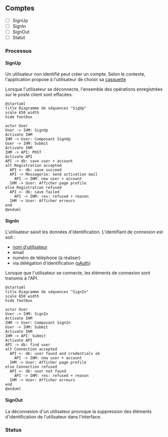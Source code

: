 ## Comptes

- [ ] SignUp
- [ ] SignIn
- [ ] SignOut
- [ ] Statut

### Processus

#### SignUp

Un utilisateur non identifié peut créer un compte. Selon le contexte, l'application propose à l'utilisateur de choisir sa [casquette](../objects/dictionnaire.md)

Lorsque l'utilisateur se déconnecte, l'ensemble des opérations enregistrées sur le poste client sont effacées.


```plantuml
@startuml
title Diagramme de séquences "SigUp"
scale 650 width
hide footbox

actor User
User -> IHM: SignUp
Activate IHM
IHM -> User: Composant SignUp
User -> IHM: Submit
Activate IHM
IHM -> API: POST
Activate API
API -> db: save user + account
alt Registration accepted
  API <- db: save succeed
  API -> Messagerie: Send activation mail
	API -> IHM: new user + account
  IHM -> User: Afficher page profile
else Registration refused
  API <- db: save failed
	API -> IHM: res: refused + reason
  IHM -> User: Afficher erreurs
end
@enduml
```

#### SignIn

L'utilisateur saisit les données d'identification. L'identifiant de connexion est soit :
- [nom d'utilisateur](../objects/dictionnaire.md#username)
- email
- numéro de téléphone (à réaliser)
- via délégation d'identification ([oAuth](../objects/dictionnaire.md#oauth))

Lorsque que l'utilisateur se connecte, les éléments de connexion sont transmis à l'API.


```plantuml
@startuml
title Diagramme de séquences "SignIn"
scale 650 width
hide footbox

actor User
User -> IHM: SignIn
Activate IHM
IHM -> User: Composant SignIn
User -> IHM: Submit
Activate IHM
IHM -> API: Submit
Activate API
API -> db: find user
alt Connection accepted
  API <- db: user found and credentials ok
	API -> IHM: new user + account
  IHM -> User: Afficher page profile
else Connection refused
  API <- db: user not found
	API -> IHM: res: refused + reason
  IHM -> User: Afficher erreurs
end
@enduml
```

#### SignOut

La déconnexion d'un utilisateur provoque la suppression des éléments d'identification de l'utilisateur dans l'interface.

### Status

